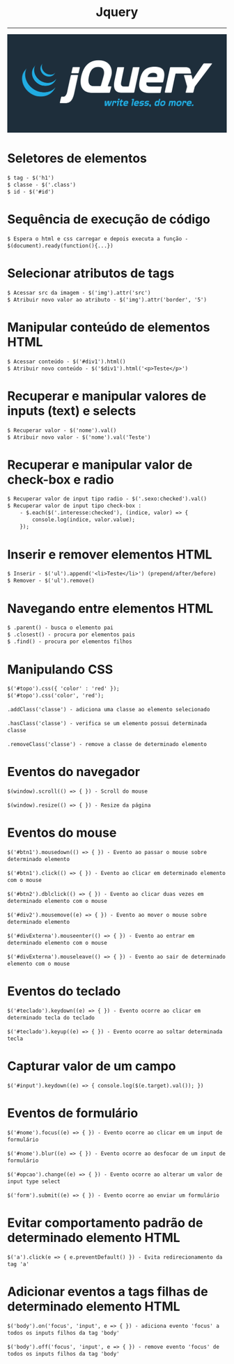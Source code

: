 <h1 align="center"><strong>Jquery</strong></h1>

<hr/>

<p align="center">
    <img src="/Images/jquery.png" alt="Jquery" title="jquery">
</p> 

# Seletores de elementos
    $ tag - $('h1')
    $ classe - $('.class')
    $ id - $('#id')

# Sequência de execução de código
    $ Espera o html e css carregar e depois executa a função - $(document).ready(function(){...})

# Selecionar atributos de tags
    $ Acessar src da imagem - $('img').attr('src')
    $ Atribuir novo valor ao atributo - $('img').attr('border', '5')

# Manipular conteúdo de elementos HTML
    $ Acessar conteúdo - $('#div1').html()
    $ Atribuir novo conteúdo - $('$div1').html('<p>Teste</p>')

# Recuperar e manipular valores de inputs (text) e selects
    $ Recuperar valor - $('nome').val()
    $ Atribuir novo valor - $('nome').val('Teste')

# Recuperar e manipular valor de check-box e radio
    $ Recuperar valor de input tipo radio - $('.sexo:checked').val()
    $ Recuperar valor de input tipo check-box :
        - $.each($('.interesse:checked'), (indice, valor) => {
            console.log(indice, valor.value);
        });

# Inserir e remover elementos HTML
    $ Inserir - $('ul').append('<li>Teste</li>') (prepend/after/before)
    $ Remover - $('ul').remove()

# Navegando entre elementos HTML
    $ .parent() - busca o elemento pai
    $ .closest() - procura por elementos pais
    $ .find() - procura por elementos filhos


# Manipulando CSS
    $('#topo').css({ 'color' : 'red' });
    $('#topo').css('color', 'red');

    .addClass('classe') - adiciona uma classe ao elemento selecionado

    .hasClass('classe') - verifica se um elemento possui determinada classe

    .removeClass('classe') - remove a classe de determinado elemento

# Eventos do navegador
    $(window).scroll(() => { }) - Scroll do mouse

    $(window).resize(() => { }) - Resize da página

# Eventos do mouse
    $('#btn1').mousedown(() => { }) - Evento ao passar o mouse sobre determinado elemento

    $('#btn1').click(() => { }) - Evento ao clicar em determinado elemento com o mouse

    $('#btn2').dblclick(() => { }) - Evento ao clicar duas vezes em determinado elemento com o mouse

    $('#div2').mousemove((e) => { }) - Evento ao mover o mouse sobre determinado elemento

    $('#divExterna').mouseenter(() => { }) - Evento ao entrar em determinado elemento com o mouse

    $('#divExterna').mouseleave(() => { }) - Evento ao sair de determinado elemento com o mouse

# Eventos do teclado 
    $('#teclado').keydown((e) => { }) - Evento ocorre ao clicar em determinado tecla do teclado

    $('#teclado').keyup((e) => { }) - Evento ocorre ao soltar determinada tecla

# Capturar valor de um campo
    $('#input').keydown((e) => { console.log($(e.target).val()); })

# Eventos de formulário
    $('#nome').focus((e) => { }) - Evento ocorre ao clicar em um input de formulário

    $('#nome').blur((e) => { }) - Evento ocorre ao desfocar de um input de formulário

    $('#opcao').change((e) => { }) - Evento ocorre ao alterar um valor de input type select

    $('form').submit((e) => { }) - Evento ocorre ao enviar um formulário

# Evitar comportamento padrão de determinado elemento HTML
    $('a').click(e => { e.preventDefault() }) - Evita redirecionamento da tag 'a'

# Adicionar eventos a tags filhas de determinado elemento HTML
    $('body').on('focus', 'input', e => { }) - adiciona evento 'focus' a todos os inputs filhos da tag 'body'

    $('body').off('focus', 'input', e => { }) - remove evento 'focus' de todos os inputs filhos da tag 'body'

    